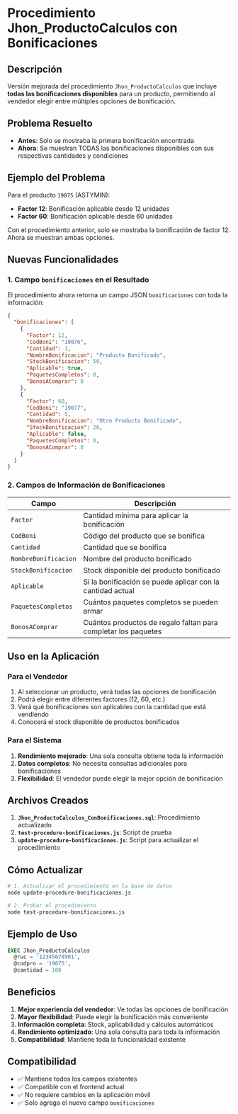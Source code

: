 # Procedimiento Jhon_ProductoCalculos con Bonificaciones

## Descripción
Versión mejorada del procedimiento `Jhon_ProductoCalculos` que incluye **todas las bonificaciones disponibles** para un producto, permitiendo al vendedor elegir entre múltiples opciones de bonificación.

## Problema Resuelto
- **Antes**: Solo se mostraba la primera bonificación encontrada
- **Ahora**: Se muestran TODAS las bonificaciones disponibles con sus respectivas cantidades y condiciones

## Ejemplo del Problema
Para el producto `19075` (ASTYMIN):
- **Factor 12**: Bonificación aplicable desde 12 unidades
- **Factor 60**: Bonificación aplicable desde 60 unidades

Con el procedimiento anterior, solo se mostraba la bonificación de factor 12. Ahora se muestran ambas opciones.

## Nuevas Funcionalidades

### 1. Campo `bonificaciones` en el Resultado
El procedimiento ahora retorna un campo JSON `bonificaciones` con toda la información:

```json
{
  "bonificaciones": [
    {
      "Factor": 12,
      "CodBoni": "19076",
      "Cantidad": 1,
      "NombreBonificacion": "Producto Bonificado",
      "StockBonificacion": 50,
      "Aplicable": true,
      "PaquetesCompletos": 8,
      "BonosAComprar": 0
    },
    {
      "Factor": 60,
      "CodBoni": "19077", 
      "Cantidad": 5,
      "NombreBonificacion": "Otro Producto Bonificado",
      "StockBonificacion": 20,
      "Aplicable": false,
      "PaquetesCompletos": 0,
      "BonosAComprar": 0
    }
  ]
}
```

### 2. Campos de Información de Bonificaciones

| Campo | Descripción |
|-------|-------------|
| `Factor` | Cantidad mínima para aplicar la bonificación |
| `CodBoni` | Código del producto que se bonifica |
| `Cantidad` | Cantidad que se bonifica |
| `NombreBonificacion` | Nombre del producto bonificado |
| `StockBonificacion` | Stock disponible del producto bonificado |
| `Aplicable` | Si la bonificación se puede aplicar con la cantidad actual |
| `PaquetesCompletos` | Cuántos paquetes completos se pueden armar |
| `BonosAComprar` | Cuántos productos de regalo faltan para completar los paquetes |

## Uso en la Aplicación

### Para el Vendedor
1. Al seleccionar un producto, verá todas las opciones de bonificación
2. Podrá elegir entre diferentes factores (12, 60, etc.)
3. Verá qué bonificaciones son aplicables con la cantidad que está vendiendo
4. Conocerá el stock disponible de productos bonificados

### Para el Sistema
1. **Rendimiento mejorado**: Una sola consulta obtiene toda la información
2. **Datos completos**: No necesita consultas adicionales para bonificaciones
3. **Flexibilidad**: El vendedor puede elegir la mejor opción de bonificación

## Archivos Creados

1. **`Jhon_ProductoCalculos_ConBonificaciones.sql`**: Procedimiento actualizado
2. **`test-procedure-bonificaciones.js`**: Script de prueba
3. **`update-procedure-bonificaciones.js`**: Script para actualizar el procedimiento

## Cómo Actualizar

```bash
# 1. Actualizar el procedimiento en la base de datos
node update-procedure-bonificaciones.js

# 2. Probar el procedimiento
node test-procedure-bonificaciones.js
```

## Ejemplo de Uso

```sql
EXEC Jhon_ProductoCalculos 
  @ruc = '12345678901',
  @codpro = '19075', 
  @cantidad = 100
```

## Beneficios

1. **Mejor experiencia del vendedor**: Ve todas las opciones de bonificación
2. **Mayor flexibilidad**: Puede elegir la bonificación más conveniente
3. **Información completa**: Stock, aplicabilidad y cálculos automáticos
4. **Rendimiento optimizado**: Una sola consulta para toda la información
5. **Compatibilidad**: Mantiene toda la funcionalidad existente

## Compatibilidad

- ✅ Mantiene todos los campos existentes
- ✅ Compatible con el frontend actual
- ✅ No requiere cambios en la aplicación móvil
- ✅ Solo agrega el nuevo campo `bonificaciones`
